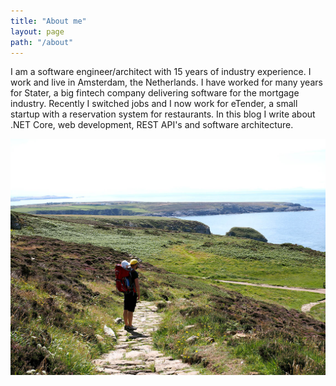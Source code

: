 ```yaml
---
title: "About me"
layout: page
path: "/about"
---
```


I am a software engineer/architect with 15 years of industry experience. I work and live in Amsterdam, the Netherlands. I have worked for many years for Stater, a big fintech company delivering software for the mortgage industry. Recently I switched jobs and I now work for eTender, a small startup with a reservation system for restaurants. In this blog I write about .NET Core, web development, REST API's and software architecture.

![Holiday in Whales](./landschap-klein.jpg)
